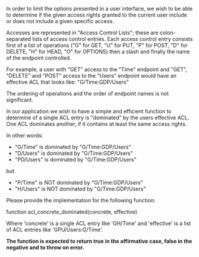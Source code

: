In order to limit the options presented in a user interface, we wish to be able to determine if the given access rights granted to the current user include or does not include a given specific access.

Accesses are represented in "Access Control Lists"; these are colon-separated lists of access control entries. Each access control entry consists first of a list of operations ("G" for GET, "U" for PUT, "P" for POST, "D" for DELETE, "H" for HEAD, "O" for OPTIONS) then a slash and finally the name of the endpoint controlled.

For example, a user with "GET" access to the "Time" endpoint and "GET", "DELETE" and "POST" access to the "Users" endpoint would have an effective ACL that looks like: "G/Time:GDP/Users"

The ordering of operations and the order of endpoint names is not significant.

In our application we wish to have a simple and efficient function to determine of a single ACL entry is "dominated" by the users effective ACL. One ACL dominates another, if it contains at least the same access rights.

In other words:

* "G/Time" is dominated by "G/Time:GDP/Users"
* "D/Users" is dominated by "G/Time:GDP/Users"
* "PD/Users" is dominated by "G/Time:GDP/Users"

but

* "P/Time" is NOT dominated by "G/Time:GDP/Users"
* "H/Users" is NOT dominated by "G/Time:GDP/Users"

Please provide the implementation for the following function:

function acl_concrete_dominated(concrete, effective)

Where 'concrete' is a single ACL entry like 'GH/Time' and 'effective' is a list of ACL entries like 'GPU/Users:G/Time'.

**The function is expected to return true in the affirmative case, false in the negative and to throw on error.**
